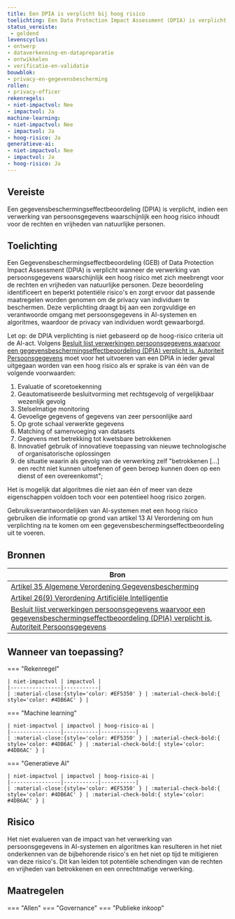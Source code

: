 ```yaml
---
title: Een DPIA is verplicht bij hoog risico
toelichting: Een Data Protection Impact Assessment (DPIA) is verplicht, indien een verwerking van persoonsgegevens waarschijnlijk een hoog risico inhoudt voor de rechten en vrijheden van natuurlijke personen. Deze beoordeling identificeert en beperkt potentiële risico's en zorgt ervoor dat passende maatregelen worden genomen om de privacy van individuen te beschermen. Deze verplichting draagt bij aan een zorgvuldige en verantwoorde omgang met persoonsgegevens in AI-systemen en algoritmes, waardoor de privacy van individuen wordt gewaarborgd.
status_vereiste: 
 - geldend
levenscyclus: 
- ontwerp
- dataverkenning-en-datapreparatie
- ontwikkelen
- verificatie-en-validatie
bouwblok: 
- privacy-en-gegevensbescherming
rollen:
- privacy-officer
rekenregels: 
- niet-impactvol: Nee
- impactvol: Ja
machine-learning: 
- niet-impactvol: Nee
- impactvol: Ja
- hoog-risico: Ja
generatieve-ai: 
- niet-impactvol: Nee
- impactvol: Ja
- hoog-risico: Ja
---
```


<!-- tags -->

## Vereiste

Een gegevensbeschermingseffectbeoordeling (DPIA) is verplicht, indien een verwerking van persoonsgegevens waarschijnlijk een hoog risico inhoudt voor de rechten en vrijheden van natuurlijke personen.

## Toelichting 

Een Gegevensbeschermingseffectbeoordeling (GEB) of Data Protection Impact Assessment (DPIA) is verplicht wanneer de verwerking van persoonsgegevens waarschijnlijk een hoog risico met zich meebrengt voor de rechten en vrijheden van natuurlijke personen. 
Deze beoordeling identificeert en beperkt potentiële risico's en zorgt ervoor dat passende maatregelen worden genomen om de privacy van individuen te beschermen. 
Deze verplichting draagt bij aan een zorgvuldige en verantwoorde omgang met persoonsgegevens in AI-systemen en algoritmes, waardoor de privacy van individuen wordt gewaarborgd.

Let op: de DPIA verplichting is niet gebaseerd op de hoog-risico criteria uit de AI-act. Volgens [Besluit lijst verwerkingen persoonsgegevens waarvoor een gegevensbeschermingseffectbeoordeling (DPIA) verplicht is, Autoriteit Persoonsgegevens](https://wetten.overheid.nl/BWBR0042812/2019-11-27) moet voor het uitvoeren van een DPIA in ieder geval uitgegaan worden van een hoog risico als er sprake is van één van de volgende voorwaarden:
 1. Evaluatie of scoretoekenning
 2. Geautomatiseerde besluitvorming met rechtsgevolg of vergelijkbaar wezenlijk gevolg
 3. Stelselmatige monitoring
 4. Gevoelige gegevens of gegevens van zeer persoonlijke aard
 5. Op grote schaal verwerkte gegevens
 6. Matching of samenvoeging van datasets
 7. Gegevens met betrekking tot kwetsbare betrokkenen
 8. Innovatief gebruik of innovatieve toepassing van nieuwe technologische of organisatorische oplossingen
 9. de situatie waarin als gevolg van de verwerking zelf "betrokkenen [...] een recht niet kunnen uitoefenen of geen beroep kunnen doen op een dienst of een overeenkomst";

Het is mogelijk dat algoritmes die niet aan één of meer van deze eigenschappen voldoen toch voor een potentieel hoog risico zorgen. 

Gebruiksverantwoordelijken van AI-systemen met een hoog risico gebruiken die informatie op grond van artikel 13 AI Verordening om hun verplichting na te komen om een gegevensbeschermingseffectbeoordeling uit te voeren. 

## Bronnen 

| Bron                        |
|-----------------------------|
|[Artikel 35 Algemene Verordening Gegevensbescherming](https://eur-lex.europa.eu/legal-content/NL/TXT/HTML/?uri=CELEX:32016R0679) |
|[Artikel 26(9) Verordening Artificiële Intelligentie](https://www.europarl.europa.eu/doceo/document/TA-9-2024-0138-FNL-COR01_NL.pdf) |
|[Besluit lijst verwerkingen persoonsgegevens waarvoor een gegevensbeschermingseffectbeoordeling (DPIA) verplicht is, Autoriteit Persoonsgegevens](https://wetten.overheid.nl/BWBR0042812/2019-11-27) |

## Wanneer van toepassing? 

=== "Rekenregel"

	| niet-impactvol | impactvol | 
	|----------------|-----------| 
	| :material-close:{style='color: #EF5350' } | :material-check-bold:{ style='color: #4DB6AC' } |

=== "Machine learning"

	| niet-impactvol | impactvol | hoog-risico-ai | 
	|----------------|-----------|-----------| 
	| :material-close:{style='color: #EF5350' } | :material-check-bold:{ style='color: #4DB6AC' } | :material-check-bold:{ style='color: #4DB6AC' } |

=== "Generatieve AI"

	| niet-impactvol | impactvol | hoog-risico-ai | 
	|----------------|-----------|-----------| 
	| :material-close:{style='color: #EF5350' } | :material-check-bold:{ style='color: #4DB6AC' } | :material-check-bold:{ style='color: #4DB6AC' } |

## Risico 

Het niet evalueren van de impact van het verwerking van persoonsgegevens in AI-systemen en algoritmes kan resulteren in het niet onderkennen van de bijbehorende risico's  en het niet op tijd te mitigieren van deze risico's.
Dit kan leiden tot potentiële schendingen van de rechten en vrijheden van betrokkenen en een onrechtmatige verwerking.

## Maatregelen 

=== "Allen"
	<!-- list_maatregelen vereiste/dpia_verplicht_bij_hoog_risico -->
=== "Governance"
	<!-- list_maatregelen vereiste/dpia_verplicht_bij_hoog_risico boubwlok/governance -->
=== "Publieke inkoop"
	<!-- list_maatregelen vereiste/dpia_verplicht_bij_hoog_risico bouwblok/publieke-inkoop -->
